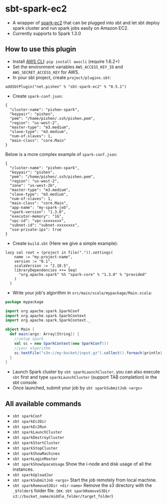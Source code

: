 # sbt-spark-ec2
* A wrapper of [spark-ec2](http://spark.apache.org/docs/latest/ec2-scripts.html) that can be plugged into sbt and let sbt deploy spark cluster and run spark jobs easily on Amazon EC2.
* Currently supports to Spark 1.3.0

## How to use this plugin
* Install [AWS CLI](http://aws.amazon.com/cli/): `pip install awscli` (require 1.6.2+)
* Set the environment variables `AWS_ACCESS_KEY_ID` and `AWS_SECRET_ACCESS_KEY` for AWS.
* In your sbt project, create `project/plugins.sbt`:

```
addSbtPlugin("net.pishen" % "sbt-spark-ec2" % "0.5.1")
```

* Create `spark-conf.json`:

```
{
  "cluster-name": "pishen-spark",
  "keypair": "pishen",
  "pem": "/home/pishen/.ssh/pishen.pem",
  "region": "us-west-2",
  "master-type": "m3.medium",
  "slave-type": "m3.medium",
  "num-of-slaves": 1,
  "main-class": "core.Main"
}
```
  Below is a more complex example of `spark-conf.json`:
```
{
  "cluster-name": "pishen-spark",
  "keypair": "pishen",
  "pem": "/home/pishen/.ssh/pishen.pem",
  "region": "us-west-2",
  "zone": "us-west-2b",
  "master-type": "m3.medium",
  "slave-type": "m3.medium",
  "num-of-slaves": 1,
  "main-class": "core.Main",
  "app-name": "my-spark-job",
  "spark-version": "1.3.0",
  "executor-memory": "1G",
  "vpc-id": "vpc-xxxxxxxx",
  "subnet-id": "subnet-xxxxxxxx",
  "use-private-ips": true
}
```
* Create `build.sbt` (Here we give a simple example):
```
lazy val root = (project in file(".")).settings(
    name := "my-project-name",
    version := "0.1",
    scalaVersion := "2.10.5",
    libraryDependencies ++= Seq(
      "org.apache.spark" %% "spark-core" % "1.3.0" % "provided"
    )
  )
```
* Write your job's algorithm in `src/main/scala/mypackage/Main.scala`:
```scala
package mypackage

import org.apache.spark.SparkConf
import org.apache.spark.SparkContext
import org.apache.spark.SparkContext._

object Main {
  def main(args: Array[String]) {
    //setup spark
    val sc = new SparkContext(new SparkConf())
    //your algorithm 
    sc.textFile("s3n://my-bucket/input.gz").collect().foreach(println)
  }
}
```
* Launch Spark cluster by `sbt sparkLaunchCluster`, you can also execute `sbt` first and type `sparkLaunchCluster` (support TAB completion) in the sbt console.
* Once launched, submit your job by `sbt sparkSubmitJob <args>`

## All available commands
* `sbt sparkConf`
* `sbt sparkEc2Dir`
* `sbt sparkEc2Run`
* `sbt sparkLaunchCluster`
* `sbt sparkDestroyCluster`
* `sbt sparkStartCluster`
* `sbt sparkStopCluster`
* `sbt sparkShowMachines`
* `sbt sparkLoginMaster`
* `sbt sparkShowSpaceUsage` Show the i-node and disk usage of all the instances.
* `sbt sparkUploadJar`
* `sbt sparkSubmitJob <args>` Start the job remotely from local machine.
* `sbt sparkRemoveS3Dir <dir-name>` Remove the s3 directory with the `_$folder$` folder file. (ex. `sbt sparkRemoveS3Dir s3://bucket_name/middle_folder/target_folder`)
